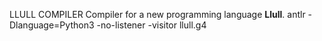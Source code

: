 <h> LLULL COMPILER </h>
Compiler for a new programming language **Llull**.
antlr -Dlanguage=Python3 -no-listener -visitor llull.g4